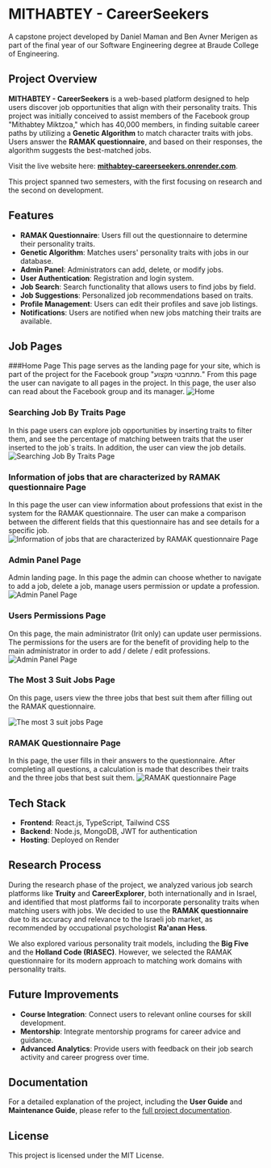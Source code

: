 # MITHABTEY - CareerSeekers

A capstone project developed by Daniel Maman and Ben Avner Merigen as part of the final year of our Software Engineering degree at Braude College of Engineering.

## Project Overview

**MITHABTEY - CareerSeekers** is a web-based platform designed to help users discover job opportunities that align with their personality traits. This project was initially conceived to assist members of the Facebook group "Mithabtey Miktzoa," which has 40,000 members, in finding suitable career paths by utilizing a **Genetic Algorithm** to match character traits with jobs. Users answer the **RAMAK questionnaire**, and based on their responses, the algorithm suggests the best-matched jobs.

Visit the live website here: **[mithabtey-careerseekers.onrender.com](https://mithabtey-careerseekers.onrender.com/)**.

This project spanned two semesters, with the first focusing on research and the second on development.

## Features

- **RAMAK Questionnaire**: Users fill out the questionnaire to determine their personality traits.
- **Genetic Algorithm**: Matches users' personality traits with jobs in our database.
- **Admin Panel**: Administrators can add, delete, or modify jobs.
- **User Authentication**: Registration and login system.
- **Job Search**: Search functionality that allows users to find jobs by field.
- **Job Suggestions**: Personalized job recommendations based on traits.
- **Profile Management**: Users can edit their profiles and save job listings.
- **Notifications**: Users are notified when new jobs matching their traits are available.

## Job Pages

###Home Page
This page serves as the landing page for your site, which is part of the project for the Facebook group "מתחבטי מקצוע."  From this page the user can navigate to all pages in the project.  In this page, the user also can read about the Facebook group and its manager.
![Home](https://github.com/user-attachments/assets/17982283-18f2-45ce-92b7-b9a77fa08e70)


### Searching Job By Traits Page
In this page users can explore job opportunities by inserting traits to filter them, and see the percentage of matching between traits that the user inserted to the job`s traits. In addition, the user can view the job details.
![Searching Job By Traits Page](https://github.com/user-attachments/assets/a13d9c82-bf78-408b-87b1-c02268854414)


### Information of jobs that are characterized by RAMAK questionnaire Page
In this page the user can view information about professions that exist in the system for the RAMAK questionnaire. The user can make a comparison between the different fields that this questionnaire has and see details for a specific job.
![Information of jobs that are characterized by RAMAK questionnaire Page](https://github.com/user-attachments/assets/28ecb65a-df44-45d7-906a-b7894c3a9161)


### Admin Panel Page
Admin landing page. In this page the admin can choose whether to navigate to add a job, delete a job, manage users permission or update a profession.
![Admin Panel Page](https://github.com/user-attachments/assets/47e21c8f-322d-4457-9b42-704a7333f3bf)


### Users Permissions Page
On this page, the main administrator (Irit only) can update user permissions.
The permissions for the users are for the benefit of providing help to the main administrator in order to add / delete / edit professions.
![Admin Panel Page](https://github.com/user-attachments/assets/fede49ba-255c-44a8-be45-b9f17771946f)



### The Most 3 Suit Jobs Page
On this page, users view the three jobs that best suit them after filling out the RAMAK questionnaire.

![The most 3 suit jobs Page](https://github.com/user-attachments/assets/335f97e1-3450-41b3-aede-447610fcba88)


### RAMAK Questionnaire Page
In this page, the user fills in their answers to the questionnaire. After completing all questions, a calculation is made that describes their traits and the three jobs that best suit them.
![RAMAK questionnaire Page](https://github.com/user-attachments/assets/3a77be94-3ab6-4278-a50b-ae88908eddad)



## Tech Stack

- **Frontend**: React.js, TypeScript, Tailwind CSS
- **Backend**: Node.js, MongoDB, JWT for authentication
- **Hosting**: Deployed on Render

## Research Process

During the research phase of the project, we analyzed various job search platforms like **Truity** and **CareerExplorer**, both internationally and in Israel, and identified that most platforms fail to incorporate personality traits when matching users with jobs. We decided to use the **RAMAK questionnaire** due to its accuracy and relevance to the Israeli job market, as recommended by occupational psychologist **Ra'anan Hess**.

We also explored various personality trait models, including the **Big Five** and the **Holland Code (RIASEC)**. However, we selected the RAMAK questionnaire for its modern approach to matching work domains with personality traits.

## Future Improvements

- **Course Integration**: Connect users to relevant online courses for skill development.
- **Mentorship**: Integrate mentorship programs for career advice and guidance.
- **Advanced Analytics**: Provide users with feedback on their job search activity and career progress over time.

## Documentation

For a detailed explanation of the project, including the **User Guide** and **Maintenance Guide**, please refer to the [full project documentation](https://docs.google.com/document/d/e/2PACX-1vSm_E2YrwwV3mTLDtL7RYLfZG3Zpe28KjU9sEvL6o273UzoaMAnx4pkGrSuJP6XEM_PM9Rip4VN80ij/pub).

## License

This project is licensed under the MIT License.
